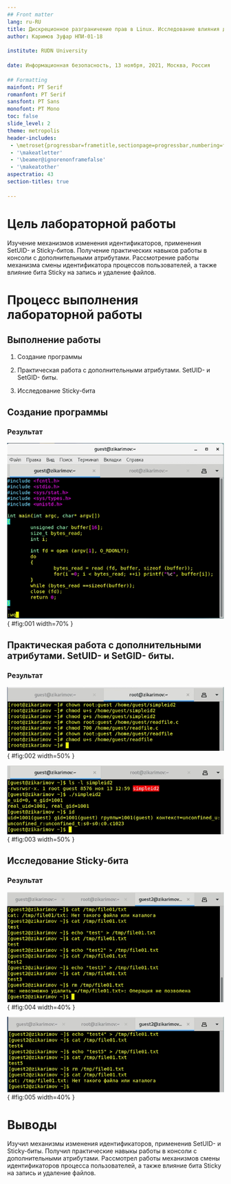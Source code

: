 ```yaml
---
## Front matter
lang: ru-RU
title: Дискреционное разграничение прав в Linux. Исследование влияния дополнительных атрибутов
author: Каримов Зуфар НПИ-01-18

institute: RUDN University

date: Информационная безопасность, 13 ноября, 2021, Москва, Россия

## Formatting
mainfont: PT Serif
romanfont: PT Serif
sansfont: PT Sans
monofont: PT Mono
toc: false
slide_level: 2
theme: metropolis
header-includes:
 - \metroset{progressbar=frametitle,sectionpage=progressbar,numbering=fraction}
 - '\makeatletter'
 - '\beamer@ignorenonframefalse'
 - '\makeatother'
aspectratio: 43
section-titles: true

---
```


# Цель лабораторной работы

Изучение механизмов изменения идентификаторов, применения SetUID- и Sticky-битов. Получение практических навыков работы в консоли с дополнительными атрибутами. Рассмотрение работы механизма смены идентификатора процессов пользователей, а также влияние бита Sticky на запись и удаление файлов.

# Процесс выполнения лабораторной работы

## Выполнение работы

1. Создание программы

2. Практическая работа с дополнительными атрибутами. SetUID- и SetGID- биты.

3. Исследование Sticky-бита


## Создание программы

### Результат

![Программа readfile.c](https://github.com/zikarimov/os-intro/blob/master/lab05/image/Screenshot_11.png?raw=true){ #fig:001 width=70% }


## Практическая работа с дополнительными атрибутами. SetUID- и SetGID- биты.

### Результат

![Смена владельца и изменения прав](https://github.com/zikarimov/os-intro/blob/master/lab05/image/Screenshot_15.png?raw=true){ #fig:002 width=50% }

![Проверка правильности установки новых атрибутов и смены владельца](https://github.com/zikarimov/os-intro/blob/master/lab05/image/Screenshot_10.png?raw=true){ #fig:003 width=50% }


## Исследование Sticky-бита

### Результат

![Установленные права и разрешенные действия для групп](https://github.com/zikarimov/os-intro/blob/master/lab05/image/Screenshot_20.png?raw=true){ #fig:004 width=40% }

![Установленные права и разрешенные действия для групп](https://github.com/zikarimov/os-intro/blob/master/lab05/image/Screenshot_23.png?raw=true){ #fig:005 width=40% }


# Выводы

Изучил механизмы изменения идентификаторов, примененив SetUID- и Sticky-биты. Получил практические навыкы работы в консоли с дополнительными атрибутами. Рассмотрел работы механизмов смены идентификаторов процесса пользователей, а также влияние бита Sticky на запись и удаление файлов.
